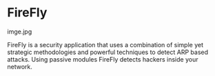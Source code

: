 # FireFly 
imge.jpg

FireFly is a security application that uses a combination of simple yet strategic methodologies and powerful techniques to detect ARP based attacks. Using passive modules FireFly detects hackers inside your network.
